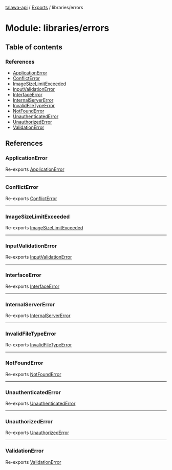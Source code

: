 [talawa-api](../README.md) / [Exports](../modules.md) / libraries/errors

# Module: libraries/errors

## Table of contents

### References

- [ApplicationError](libraries_errors.md#applicationerror)
- [ConflictError](libraries_errors.md#conflicterror)
- [ImageSizeLimitExceeded](libraries_errors.md#imagesizelimitexceeded)
- [InputValidationError](libraries_errors.md#inputvalidationerror)
- [InterfaceError](libraries_errors.md#interfaceerror)
- [InternalServerError](libraries_errors.md#internalservererror)
- [InvalidFileTypeError](libraries_errors.md#invalidfiletypeerror)
- [NotFoundError](libraries_errors.md#notfounderror)
- [UnauthenticatedError](libraries_errors.md#unauthenticatederror)
- [UnauthorizedError](libraries_errors.md#unauthorizederror)
- [ValidationError](libraries_errors.md#validationerror)

## References

### ApplicationError

Re-exports [ApplicationError](../classes/libraries_errors_applicationError.ApplicationError.md)

___

### ConflictError

Re-exports [ConflictError](../classes/libraries_errors_conflictError.ConflictError.md)

___

### ImageSizeLimitExceeded

Re-exports [ImageSizeLimitExceeded](../classes/libraries_errors_ImageSizeLimitExceeded.ImageSizeLimitExceeded.md)

___

### InputValidationError

Re-exports [InputValidationError](../classes/libraries_errors_inputValidationError.InputValidationError.md)

___

### InterfaceError

Re-exports [InterfaceError](../interfaces/libraries_errors_applicationError.InterfaceError.md)

___

### InternalServerError

Re-exports [InternalServerError](../classes/libraries_errors_internalServerError.InternalServerError.md)

___

### InvalidFileTypeError

Re-exports [InvalidFileTypeError](../classes/libraries_errors_invalidFileTypeError.InvalidFileTypeError.md)

___

### NotFoundError

Re-exports [NotFoundError](../classes/libraries_errors_notFoundError.NotFoundError.md)

___

### UnauthenticatedError

Re-exports [UnauthenticatedError](../classes/libraries_errors_unauthenticatedError.UnauthenticatedError.md)

___

### UnauthorizedError

Re-exports [UnauthorizedError](../classes/libraries_errors_unauthorizedError.UnauthorizedError.md)

___

### ValidationError

Re-exports [ValidationError](../classes/libraries_errors_validationError.ValidationError.md)
